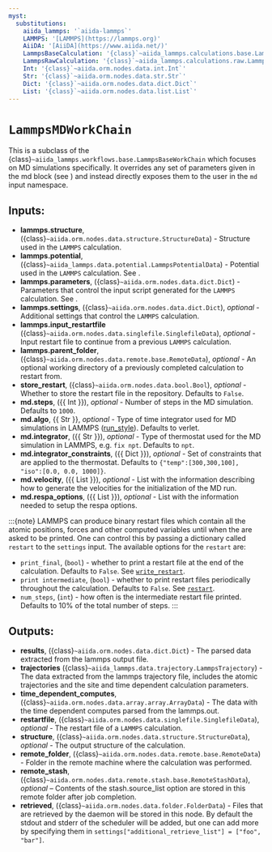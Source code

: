 ```yaml
---
myst:
  substitutions:
    aiida_lammps: '`aiida-lammps`'
    LAMMPS: '[LAMMPS](https://lammps.org)'
    AiiDA: '[AiiDA](https://www.aiida.net/)'
    LammpsBaseCalculation: '{class}`~aiida_lammps.calculations.base.LammpsBaseCalculation`'
    LammpsRawCalculation: '{class}`~aiida_lammps.calculations.raw.LammpsRawCalculation`'
    Int: '{class}`~aiida.orm.nodes.data.int.Int`'
    Str: '{class}`~aiida.orm.nodes.data.str.Str`'
    Dict: '{class}`~aiida.orm.nodes.data.dict.Dict`'
    List: '{class}`~aiida.orm.nodes.data.list.List`'
---
```


# ``LammpsMDWorkChain``

This is a subclass of the {class}`~aiida_lammps.workflows.base.LammpsBaseWorkChain` which focuses on MD simulations specifically. It overrides any set of parameters given in the md block (see [](#topics-data-parameters)) and instead directly exposes them to the user in the `md` input namespace.


## Inputs:

- **lammps.structure**, ({class}`~aiida.orm.nodes.data.structure.StructureData`) - Structure used in the ``LAMMPS`` calculation.
- **lammps.potential**, ({class}`~aiida_lammps.data.potential.LammpsPotentialData`) - Potential used in the ``LAMMPS`` calculation. See [](#topics-data-potential).
- **lammps.parameters**, ({class}`~aiida.orm.nodes.data.dict.Dict`) - Parameters that control the input script generated for the ``LAMMPS`` calculation. See [](#topics-data-parameters).
- **lammps.settings**, ({class}`~aiida.orm.nodes.data.dict.Dict`), *optional* - Additional settings that control the ``LAMMPS`` calculation.
- **lammps.input_restartfile** ({class}`~aiida.orm.nodes.data.singlefile.SinglefileData`), *optional* - Input restart file to continue from a previous ``LAMMPS`` calculation.
- **lammps.parent_folder**, ({class}`~aiida.orm.nodes.data.remote.base.RemoteData`), *optional* - An optional working directory of a previously completed calculation to restart from.
- **store_restart**, ({class}`~aiida.orm.nodes.data.bool.Bool`), *optional* - Whether to store the restart file in the repository. Defaults to `False`.
- **md.steps**, ({{ Int }}), *optional* - Number of steps in the MD simulation. Defaults to `1000`.
- **md.algo**, {{ Str }}, *optional* - Type of time integrator used for MD simulations in LAMMPS ([run_style](https://docs.lammps.org/run_style.html)). Defaults to verlet.
- **md.integrator**, ({{ Str }}), *optional* - Type of thermostat used for the MD simulation in LAMMPS, e.g. ``fix npt``. Defaults to `npt`.
- **md.integrator_constraints**, ({{ Dict }}), *optional* - Set of constraints that are applied to the thermostat. Defaults to `{"temp":[300,300,100], "iso":[0.0, 0.0, 1000]}`.
- **md.velocity**, ({{ List }}), *optional* - List with the information describing how to generate the velocities for the initialization of the MD run.
- **md.respa_options**, ({{ List }}), *optional* - List with the information needed to setup the respa options.

:::{note}
LAMMPS can produce binary restart files which contain all the atomic positions, forces and other computed variables until when the are asked to be printed. One can control this by passing a dictionary called `restart` to the `settings` input. The available options for the `restart` are:
- `print_final`, (`bool`) - whether to print a restart file at the end of the calculation. Defaults to `False`. See [`write_restart`](https://docs.lammps.org/write_restart.html).
- `print intermediate`, (`bool`) - whether to print restart files periodically throughout the calculation. Defaults to `False`. See [`restart`](https://docs.lammps.org/restart.html).
- `num_steps`, (`int`) - how often is the intermediate restart file printed. Defaults to 10% of the total number of steps.
:::

## Outputs:

- **results**, ({class}`~aiida.orm.nodes.data.dict.Dict`) - The parsed data extracted from the lammps output file.
- **trajectories** ({class}`~aiida_lammps.data.trajectory.LammpsTrajectory`) - The data extracted from the lammps trajectory file, includes the atomic trajectories and the site and time dependent calculation parameters.
- **time_dependent_computes**, ({class}`~aiida.orm.nodes.data.array.array.ArrayData`) - The data with the time dependent computes parsed from the lammps.out.
- **restartfile**, ({class}`~aiida.orm.nodes.data.singlefile.SinglefileData`), *optional* - The restart file of a ``LAMMPS`` calculation.
- **structure**, ({class}`~aiida.orm.nodes.data.structure.StructureData`), *optional* - The output structure of the calculation.
- **remote_folder**, ({class}`~aiida.orm.nodes.data.remote.base.RemoteData`) - Folder in the remote machine where the calculation was performed.
- **remote_stash**, ({class}`~aiida.orm.nodes.data.remote.stash.base.RemoteStashData`), *optional* – Contents of the stash.source_list option are stored in this remote folder after job completion.
- **retrieved**, ({class}`~aiida.orm.nodes.data.folder.FolderData`) - Files that are retrieved by the daemon will be stored in this node. By default the stdout and stderr of the scheduler will be added, but one can add more by specifying them in `settings["additional_retrieve_list"] = ["foo", "bar"]`.
